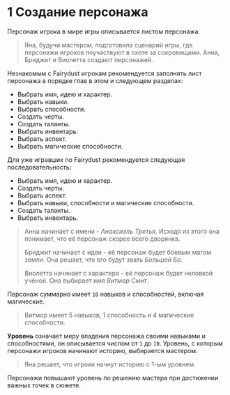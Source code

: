 # 1 Создание персонажа

Персонаж игрока в мире игры описывается листом персонажа.

>Яна, будучи мастером, подготовила сценарий игры, где персонажи игроков поучаствуют в охоте за сокровищами.
>Анна, Бриджит и Виолетта создают персонажей.

Незнакомым с Fairydust игрокам рекомендуется заполнять лист персонажа в порядке глав в этом и следующем разделах:
- Выбрать имя, идею и характер.
- Выбрать навыки.
- Выбрать способности.
- Создать черты.
- Создать таланты.
- Выбрать инвентарь.
- Выбрать аспект.
- Выбрать магические способности.

Для уже игравших по Fairydust рекомендуется следующая последовательность:
- Выбрать имя, идею и характер.
- Создать черты.
- Выбрать аспект.
- Выбрать навыки, способности и магические способности.
- Создать таланты.
- Выбрать инвентарь.

>Анна начинает с имени - _Анаксиэль Третья_. Исходя из этого она понимает, что её персонаж скорее всего дворянка.
>
>Бриджит начинает с идеи - её персонаж будет боевым магом земли. Она решает, что его будут звать _Большой Бо_.
>
>Виолетта начинает с характера - её персонаж будет неловкой учёной. Она выбирает имя _Витмор Смит_.

Персонаж суммарно имеет `10` навыков и способностей, включая магические.

>Витмор имеет 5 навыков, 1 способность и 4 магические способности.

**Уровень** означает меру владения персонажа своими навыками и способностями, он описывается числом от `1` до `10`.
Уровень, с которым персонажи игроков начинают историю, выбирается мастером.

>Яна решает, что игроки начнут историю с 1-ым уровнем.

Персонажи повышают уровень по решению мастера при достижении важных точек в сюжете.